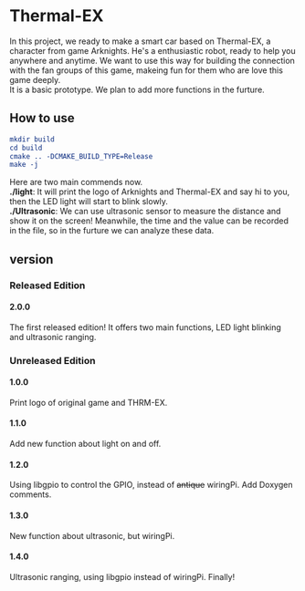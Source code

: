 # Thermal-EX

In this project, we ready to make a smart car based on Thermal-EX, a character from game Arknights. He's a enthusiastic robot, ready to help you anywhere and anytime. We want to use this way for building the connection with the fan groups of this game, makeing fun for them who are love this game deeply.   
It is a basic prototype. We plan to add more functions in the furture.
## How to use

```cmake
mkdir build
cd build
cmake .. -DCMAKE_BUILD_TYPE=Release
make -j
```
Here are two main commends now.  
**./light**: It will print the logo of Arknights and Thermal-EX and say hi to you, then the LED light will start to blink slowly.  
**./Ultrasonic**: We can use ultrasonic sensor to measure the distance and show it on the screen! Meanwhile, the time and the value can be recorded in the file, so in the furture we can analyze these data.  

## version

### Released Edition
#### 2.0.0
The first released edition! It offers two main functions, LED light blinking and ultrasonic ranging.

### Unreleased Edition
#### 1.0.0
Print logo of original game and THRM-EX.  
#### 1.1.0
Add new function about light on and off.  
#### 1.2.0
Using libgpio to control the GPIO, instead of ~~antique~~ wiringPi. Add Doxygen comments.  
#### 1.3.0
New function about ultrasonic, but wiringPi.  
#### 1.4.0
Ultrasonic ranging, using libgpio instead of wiringPi. Finally! 